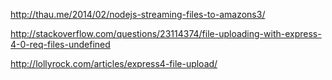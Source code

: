 http://thau.me/2014/02/nodejs-streaming-files-to-amazons3/

http://stackoverflow.com/questions/23114374/file-uploading-with-express-4-0-req-files-undefined

http://lollyrock.com/articles/express4-file-upload/